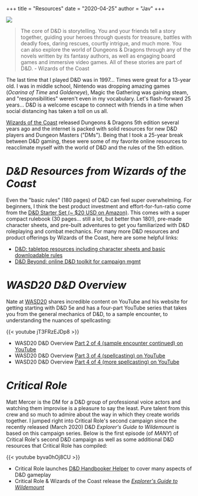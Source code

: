 +++
title = "Resources"
date = "2020-04-25"
author = "Jav"
+++

![](https://upload.wikimedia.org/wikipedia/en/thumb/8/8e/Dungeons_%26_Dragons_5th_Edition_logo.svg/1200px-Dungeons_%26_Dragons_5th_Edition_logo.svg.png)

> The core of D&D is storytelling. You and your friends tell a story together, guiding your heroes through quests for treasure, battles with deadly foes, daring rescues, courtly intrigue, and much more. You can also explore the world of Dungeons & Dragons through any of the novels written by its fantasy authors, as well as engaging board games and immersive video games. All of these stories are part of D&D. - Wizards of the Coast

The last time that I played D&D was in 1997... Times were great for a 13-year old. I was in middle school, Nintendo was dropping amazing games (_Ocarina of Time_ and _Goldeneye_), Magic the Gathering was gaining steam, and "responsibilities" weren't even in my vocabulary. Let's flash-forward 25 years... D&D is a welcome escape to connect with friends in a time when social distancing has taken a toll on us all.

[Wizards of the Coast](https://company.wizards.com/) released Dungeons & Dragons 5th edition several years ago and the internet is packed with solid resources for new D&D players and Dungeon Masters ("DMs"). Being that I took a 25-year break between D&D gaming, these were some of my favorite online resources to reacclimate myself with the world of D&D and the rules of the 5th edition.

# _D&D Resources from Wizards of the Coast_
Even the "basic rules" (180 pages) of D&D can feel super overwhelming. For beginners, I think the best product investment and effort-for-fun-ratio come from the [D&D Starter Set (~ $20 USD on Amazon)](https://www.amazon.com/dp/0786965592/ref=cm_sw_em_r_mt_dp_U_M7qSEb9K46JXH ). This comes with a super compact rulebook (30 pages... still a lot, but better than 180!), pre-made character sheets, and pre-built adventures to get you familiarized with D&D roleplaying and combat mechanics. For many more D&D resources and product offerings by Wizards of the Coast, here are some helpful links:

- [D&D: tabletop resources including character sheets and basic downloadable rules](https://dnd.wizards.com/products/tabletop-games/trpg-resources)
- [D&D Beyond: online D&D toolkit for campaign mgmt](https://www.dndbeyond.com/)

# _WASD20 D&D Overview_
Nate at [WASD20](https://www.wasd20.net/) shares incredible content on YouTube and his website for getting starting with D&D 5e and has a four-part YouTube series that takes you from the general mechanics of D&D, to a sample encounter, to understanding the nuances of spellcasting:

{{< youtube jT3FRzEJDp8 >}}

- WASD20 D&D Overview [Part 2 of 4 (sample encounter continued) on YouTube](https://www.youtube.com/watch?v=L3jO0PAojDI)
- WASD20 D&D Overview [Part 3 of 4 (spellcasting) on YouTube](https://youtu.be/hTl_4unUc64)
- WASD20 D&D Overview [Part 4 of 4 (more spellcasting) on YouTube](https://youtu.be/mmDeaiJp3ZU)

# _Critical Role_
Matt Mercer is the DM for a D&D group of professional voice actors and watching them improvise is a pleasure to say the least. Pure talent from this crew and so much to admire about the way in which they create worlds together. I jumped right into Critical Role's second campaign since the recently released (March 2020) D&D _Explorer's Guide to Wildemount_ is based on this campaign series. Below is the first episode (of _MANY_) of Critical Role's second D&D campaign as well as some additional D&D resources that Critical Role has compiled:

{{< youtube byva0hOj8CU >}}

- Critical Role launches [D&D Handbooker Helper](https://www.youtube.com/playlist?list=PL1tiwbzkOjQyr6-gqJ8r29j_rJkR49uDN) to cover many aspects of D&D gameplay
- Critical Role & Wizards of the Coast release the [_Explorer's Guide to Wildemount_](https://dnd.wizards.com/products/wildemount)